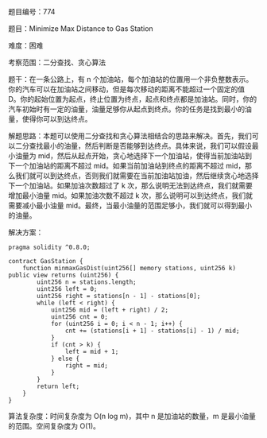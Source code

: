 题目编号：774

题目：Minimize Max Distance to Gas Station

难度：困难

考察范围：二分查找、贪心算法

题干：在一条公路上，有 n 个加油站，每个加油站的位置用一个非负整数表示。你的汽车可以在加油站之间移动，但是每次移动的距离不能超过一个固定的值 D。你的起始位置为起点，终止位置为终点，起点和终点都是加油站。同时，你的汽车初始时有一定的油量，油量足够你从起点到终点。你的任务是找到最小的油量，使得你可以到达终点。

解题思路：本题可以使用二分查找和贪心算法相结合的思路来解决。首先，我们可以二分查找最小的油量，然后判断是否能够到达终点。具体来说，我们可以假设最小油量为 mid，然后从起点开始，贪心地选择下一个加油站，使得当前加油站到下一个加油站的距离不超过 mid。如果当前加油站到终点的距离不超过 mid，那么我们就可以到达终点，否则我们就需要在当前加油站加油，然后继续贪心地选择下一个加油站。如果加油次数超过了 k 次，那么说明无法到达终点，我们就需要增加最小油量 mid。如果加油次数不超过 k 次，那么说明可以到达终点，我们就需要减小最小油量 mid。最终，当最小油量的范围足够小，我们就可以得到最小的油量。

解决方案：

```solidity
pragma solidity ^0.8.0;

contract GasStation {
    function minmaxGasDist(uint256[] memory stations, uint256 k) public view returns (uint256) {
        uint256 n = stations.length;
        uint256 left = 0;
        uint256 right = stations[n - 1] - stations[0];
        while (left < right) {
            uint256 mid = (left + right) / 2;
            uint256 cnt = 0;
            for (uint256 i = 0; i < n - 1; i++) {
                cnt += (stations[i + 1] - stations[i] - 1) / mid;
            }
            if (cnt > k) {
                left = mid + 1;
            } else {
                right = mid;
            }
        }
        return left;
    }
}
```

算法复杂度：时间复杂度为 O(n log m)，其中 n 是加油站的数量，m 是最小油量的范围。空间复杂度为 O(1)。